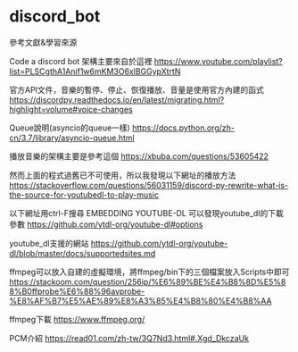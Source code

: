 # discord_bot

參考文獻&學習來源

Code a discord bot 架構主要來自於這裡
https://www.youtube.com/playlist?list=PLSCgthA1Anif1w6mKM3O6xlBGGypXtrtN

官方API文件，音樂的暫停、停止、恢復播放、音量是使用官方內建的函式
https://discordpy.readthedocs.io/en/latest/migrating.html?highlight=volume#voice-changes

Queue說明(asyncio的queue一樣)
https://docs.python.org/zh-cn/3.7/library/asyncio-queue.html

播放音樂的架構主要是參考這個
https://xbuba.com/questions/53605422

然而上面的程式過舊已不可使用，所以我發現以下網址的播放方法
https://stackoverflow.com/questions/56031159/discord-py-rewrite-what-is-the-source-for-youtubedl-to-play-music

以下網址用ctrl-F搜尋 EMBEDDING YOUTUBE-DL 可以發現youtube_dl的下載參數
https://github.com/ytdl-org/youtube-dl#options

 youtube_dl支援的網站
https://github.com/ytdl-org/youtube-dl/blob/master/docs/supportedsites.md

ffmpeg可以放入自建的虛擬環境，將ffmpeg/bin下的三個檔案放入Scripts中即可
https://stackoom.com/question/256ip/%E6%89%BE%E4%B8%8D%E5%88%B0ffprobe%E6%88%96avprobe-%E8%AF%B7%E5%AE%89%E8%A3%85%E4%B8%80%E4%B8%AA

ffmpeg下載
https://www.ffmpeg.org/

PCM介紹
https://read01.com/zh-tw/3Q7Nd3.html#.Xgd_DkczaUk
